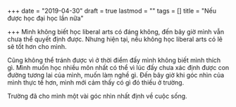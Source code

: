 +++
date = "2019-04-30"
draft = true
lastmod = ""
tags = []
title = "Nếu được học đại học lần nữa"

+++
Mình không biết học liberal arts có đáng không, đến bây giờ mình vẫn chưa thể quyết định được. Nhưng hiện tại, nếu không học liberal arts có lẽ sẽ tốt hơn cho mình.

Cũng không thể tránh được vì ở thời điểm đấy mình không biết mình thích gì. Mình muốn học nhiều môn nhất có thể vì lúc đấy chưa xác định được con đường tương lai của mình, muốn làm nghề gì. Đến bây giờ khi góc nhìn của mình thực tế hơn, mình mới cảm thấy có gì đó thiếu ở trường.

Trường đã cho mình một vài góc nhìn nhất định về cuộc sống. 